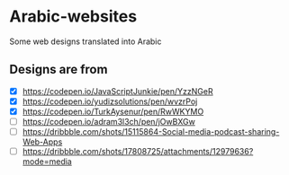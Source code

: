 # Arabic-websites
Some web designs translated into Arabic

## Designs are from
- [x]  https://codepen.io/JavaScriptJunkie/pen/YzzNGeR
- [x]  https://codepen.io/yudizsolutions/pen/wvzrPoj
- [x]  https://codepen.io/TurkAysenur/pen/RwWKYMO
- [ ] https://codepen.io/adram3l3ch/pen/jOwBXGw
- [ ] https://dribbble.com/shots/15115864-Social-media-podcast-sharing-Web-Apps
- [ ] https://dribbble.com/shots/17808725/attachments/12979636?mode=media
